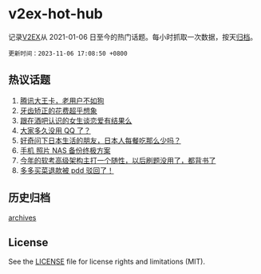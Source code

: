 # v2ex-hot-hub

 记录[V2EX](https://www.v2ex.com/)从 2021-01-06 日至今的热门话题。每小时抓取一次数据，按天[归档](archives)。

`更新时间：2023-11-06 17:08:50 +0800`

## 热议话题

1. [腾讯大王卡，老用户不如狗](https://www.v2ex.com/t/988953)
1. [牙齿矫正的花费超乎想象](https://www.v2ex.com/t/988911)
1. [跟在酒吧认识的女生谈恋爱有结果么](https://www.v2ex.com/t/989062)
1. [大家多久没用 QQ 了？](https://www.v2ex.com/t/988914)
1. [好奇问下日本生活的朋友，日本人每餐吃那么少吗？](https://www.v2ex.com/t/988915)
1. [手机 照片 NAS 备份终极方案](https://www.v2ex.com/t/988912)
1. [今年的软考高级架构主打一个随性，以后刷题没用了，都背书了](https://www.v2ex.com/t/988906)
1. [多多买菜退款被 pdd 驳回了！](https://www.v2ex.com/t/988922)

## 历史归档

[archives](archives)

## License

See the [LICENSE](LICENSE) file for license rights and limitations (MIT).
